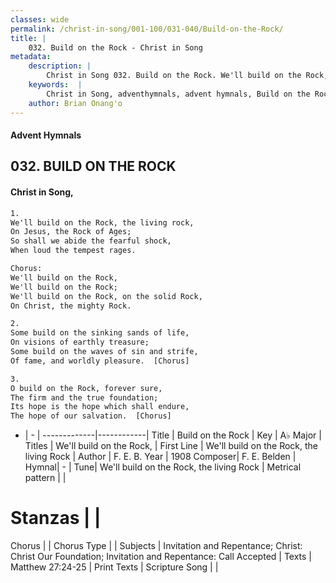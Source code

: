 ```yaml
---
classes: wide
permalink: /christ-in-song/001-100/031-040/Build-on-the-Rock/
title: |
    032. Build on the Rock - Christ in Song
metadata:
    description: |
        Christ in Song 032. Build on the Rock. We'll build on the Rock, the living rock, On Jesus, the Rock of Ages; So shall we abide the fearful shock, When loud the tempest rages. Chorus: We'll build on the Rock, We'll build on the Rock; We'll build on the Rock, on the solid Rock, On Christ, the mighty Rock.
    keywords:  |
        Christ in Song, adventhymnals, advent hymnals, Build on the Rock, We'll build on the Rock, the living Rock. We'll build on the Rock,
    author: Brian Onang'o
---
```


#### Advent Hymnals
## 032. BUILD ON THE ROCK
####  Christ in Song,

```txt
1.
We'll build on the Rock, the living rock,
On Jesus, the Rock of Ages;
So shall we abide the fearful shock,
When loud the tempest rages.

Chorus:
We'll build on the Rock,
We'll build on the Rock;
We'll build on the Rock, on the solid Rock,
On Christ, the mighty Rock.

2.
Some build on the sinking sands of life,
On visions of earthly treasure;
Some build on the waves of sin and strife,
Of fame, and worldly pleasure.  [Chorus]

3.
O build on the Rock, forever sure,
The firm and the true foundation;
Its hope is the hope which shall endure,
The hope of our salvation.  [Chorus]

```

- |   -  |
-------------|------------|
Title | Build on the Rock |
Key | A♭ Major |
Titles | We'll build on the Rock, |
First Line | We'll build on the Rock, the living Rock |
Author | F. E. B.
Year | 1908
Composer| F. E. Belden |
Hymnal|  - |
Tune| We'll build on the Rock, the living Rock |
Metrical pattern | |
# Stanzas |  |
Chorus |  |
Chorus Type |  |
Subjects | Invitation and Repentance; Christ: Christ Our Foundation; Invitation and Repentance: Call Accepted |
Texts | Matthew 27:24-25 |
Print Texts | 
Scripture Song |  |
    
